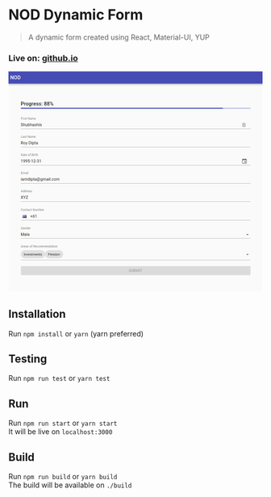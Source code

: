 # NOD Dynamic Form
> A dynamic form created using React, Material-UI, YUP

### Live on: [github.io](https://dipta007.github.io/nod-form/)

![Form](./screenshot.png)

## Installation

Run `npm install` or `yarn` (yarn preferred)

## Testing 

Run `npm run test` or `yarn test`

## Run

Run `npm run start` or `yarn start`  
It will be live on `localhost:3000`

## Build

Run `npm run build` or `yarn build`  
The build will be available on `./build`